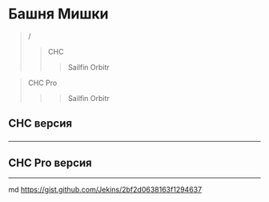 # Башня Мишки
> /
>> CHC
>>> Sailfin
>>> Orbitr

> CHC Pro
>>> Sailfin
>>> Orbitr

##  CHC версия
###
---
##  CHC Pro версия
---

md
 https://gist.github.com/Jekins/2bf2d0638163f1294637